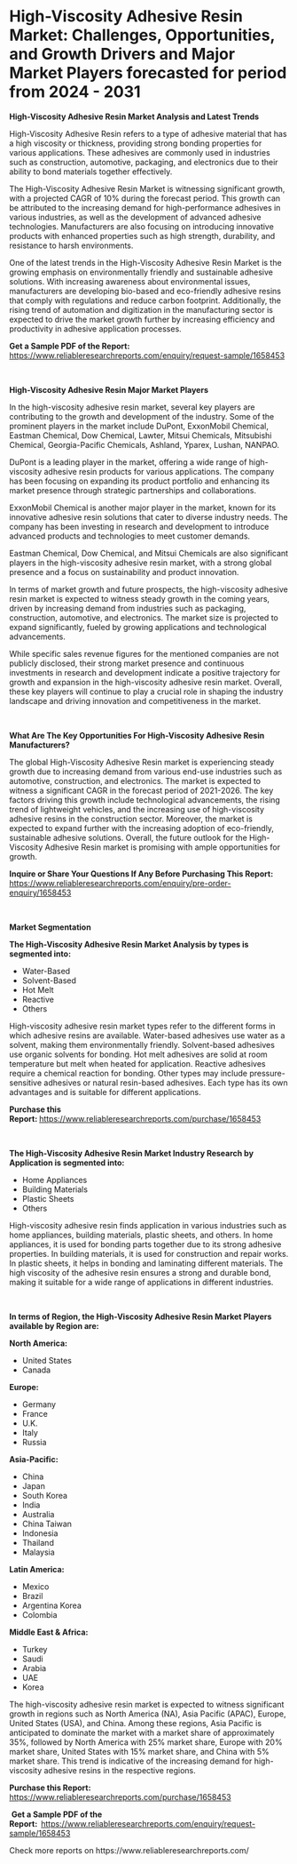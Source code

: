 <p><h1>High-Viscosity Adhesive Resin Market: Challenges, Opportunities, and Growth Drivers and Major Market Players forecasted for period from 2024 - 2031</h1></p><p><strong>High-Viscosity Adhesive Resin Market Analysis and Latest Trends</strong></p>
<p><p>High-Viscosity Adhesive Resin refers to a type of adhesive material that has a high viscosity or thickness, providing strong bonding properties for various applications. These adhesives are commonly used in industries such as construction, automotive, packaging, and electronics due to their ability to bond materials together effectively.</p><p>The High-Viscosity Adhesive Resin Market is witnessing significant growth, with a projected CAGR of 10% during the forecast period. This growth can be attributed to the increasing demand for high-performance adhesives in various industries, as well as the development of advanced adhesive technologies. Manufacturers are also focusing on introducing innovative products with enhanced properties such as high strength, durability, and resistance to harsh environments.</p><p>One of the latest trends in the High-Viscosity Adhesive Resin Market is the growing emphasis on environmentally friendly and sustainable adhesive solutions. With increasing awareness about environmental issues, manufacturers are developing bio-based and eco-friendly adhesive resins that comply with regulations and reduce carbon footprint. Additionally, the rising trend of automation and digitization in the manufacturing sector is expected to drive the market growth further by increasing efficiency and productivity in adhesive application processes.</p></p>
<p><strong>Get a Sample PDF of the Report:&nbsp;</strong> <a href="https://www.reliableresearchreports.com/enquiry/request-sample/1658453">https://www.reliableresearchreports.com/enquiry/request-sample/1658453</a></p>
<p>&nbsp;</p>
<p><strong>High-Viscosity Adhesive Resin Major Market Players</strong></p>
<p><p>In the high-viscosity adhesive resin market, several key players are contributing to the growth and development of the industry. Some of the prominent players in the market include DuPont, ExxonMobil Chemical, Eastman Chemical, Dow Chemical, Lawter, Mitsui Chemicals, Mitsubishi Chemical, Georgia-Pacific Chemicals, Ashland, Yparex, Lushan, NANPAO.</p><p>DuPont is a leading player in the market, offering a wide range of high-viscosity adhesive resin products for various applications. The company has been focusing on expanding its product portfolio and enhancing its market presence through strategic partnerships and collaborations.</p><p>ExxonMobil Chemical is another major player in the market, known for its innovative adhesive resin solutions that cater to diverse industry needs. The company has been investing in research and development to introduce advanced products and technologies to meet customer demands.</p><p>Eastman Chemical, Dow Chemical, and Mitsui Chemicals are also significant players in the high-viscosity adhesive resin market, with a strong global presence and a focus on sustainability and product innovation.</p><p>In terms of market growth and future prospects, the high-viscosity adhesive resin market is expected to witness steady growth in the coming years, driven by increasing demand from industries such as packaging, construction, automotive, and electronics. The market size is projected to expand significantly, fueled by growing applications and technological advancements.</p><p>While specific sales revenue figures for the mentioned companies are not publicly disclosed, their strong market presence and continuous investments in research and development indicate a positive trajectory for growth and expansion in the high-viscosity adhesive resin market. Overall, these key players will continue to play a crucial role in shaping the industry landscape and driving innovation and competitiveness in the market.</p></p>
<p>&nbsp;</p>
<p><strong>What Are The Key Opportunities For High-Viscosity Adhesive Resin Manufacturers?</strong></p>
<p><p>The global High-Viscosity Adhesive Resin market is experiencing steady growth due to increasing demand from various end-use industries such as automotive, construction, and electronics. The market is expected to witness a significant CAGR in the forecast period of 2021-2026. The key factors driving this growth include technological advancements, the rising trend of lightweight vehicles, and the increasing use of high-viscosity adhesive resins in the construction sector. Moreover, the market is expected to expand further with the increasing adoption of eco-friendly, sustainable adhesive solutions. Overall, the future outlook for the High-Viscosity Adhesive Resin market is promising with ample opportunities for growth.</p></p>
<p><strong>Inquire or Share Your Questions If Any Before Purchasing This Report:</strong> <a href="https://www.reliableresearchreports.com/enquiry/pre-order-enquiry/1658453">https://www.reliableresearchreports.com/enquiry/pre-order-enquiry/1658453</a></p>
<p>&nbsp;</p>
<p><strong>Market Segmentation</strong></p>
<p><strong>The High-Viscosity Adhesive Resin Market Analysis by types is segmented into:</strong></p>
<p><ul><li>Water-Based</li><li>Solvent-Based</li><li>Hot Melt</li><li>Reactive</li><li>Others</li></ul></p>
<p><p>High-viscosity adhesive resin market types refer to the different forms in which adhesive resins are available. Water-based adhesives use water as a solvent, making them environmentally friendly. Solvent-based adhesives use organic solvents for bonding. Hot melt adhesives are solid at room temperature but melt when heated for application. Reactive adhesives require a chemical reaction for bonding. Other types may include pressure-sensitive adhesives or natural resin-based adhesives. Each type has its own advantages and is suitable for different applications.</p></p>
<p><strong>Purchase this Report:&nbsp;</strong><a href="https://www.reliableresearchreports.com/purchase/1658453">https://www.reliableresearchreports.com/purchase/1658453</a></p>
<p>&nbsp;</p>
<p><strong>The High-Viscosity Adhesive Resin Market Industry Research by Application is segmented into:</strong></p>
<p><ul><li>Home Appliances</li><li>Building Materials</li><li>Plastic Sheets</li><li>Others</li></ul></p>
<p><p>High-viscosity adhesive resin finds application in various industries such as home appliances, building materials, plastic sheets, and others. In home appliances, it is used for bonding parts together due to its strong adhesive properties. In building materials, it is used for construction and repair works. In plastic sheets, it helps in bonding and laminating different materials. The high viscosity of the adhesive resin ensures a strong and durable bond, making it suitable for a wide range of applications in different industries.</p></p>
<p>&nbsp;</p>
<p><strong>In terms of Region, the High-Viscosity Adhesive Resin Market Players available by Region are:</strong></p>
<p>
    <p> <strong> North America: </strong>
        <ul>
            <li>United States</li>
            <li>Canada</li>
        </ul>
        </p> 
    <p> <strong> Europe: </strong>
        <ul>
            <li>Germany</li>
            <li>France</li>
            <li>U.K.</li>
            <li>Italy</li>
            <li>Russia</li>
        </ul>
        </p> 
    <p> <strong> Asia-Pacific: </strong>
        <ul>
            <li>China</li>
            <li>Japan</li>
            <li>South Korea</li>
            <li>India</li>
            <li>Australia</li>
            <li>China Taiwan</li>
            <li>Indonesia</li>
            <li>Thailand</li>
            <li>Malaysia</li>
        </ul>
        </p> 
    <p> <strong> Latin America: </strong>
        <ul>
            <li>Mexico</li>
            <li>Brazil</li>
            <li>Argentina Korea</li>
            <li>Colombia</li>
        </ul>
        </p> 
    <p> <strong> Middle East & Africa: </strong>
        <ul>
            <li>Turkey</li>
            <li>Saudi</li>
            <li>Arabia</li>
            <li>UAE</li>
            <li>Korea</li>
        </ul>
    </p>
    </p>
<p><p>The high-viscosity adhesive resin market is expected to witness significant growth in regions such as North America (NA), Asia Pacific (APAC), Europe, United States (USA), and China. Among these regions, Asia Pacific is anticipated to dominate the market with a market share of approximately 35%, followed by North America with 25% market share, Europe with 20% market share, United States with 15% market share, and China with 5% market share. This trend is indicative of the increasing demand for high-viscosity adhesive resins in the respective regions.</p></p>
<p><strong>Purchase this Report: </strong><a href="https://www.reliableresearchreports.com/purchase/1658453">https://www.reliableresearchreports.com/purchase/1658453</a></p>
<p>&nbsp;<strong>Get a Sample PDF of the Report:&nbsp;&nbsp;</strong><a href="https://www.reliableresearchreports.com/enquiry/request-sample/1658453">https://www.reliableresearchreports.com/enquiry/request-sample/1658453</a></p>
<p><strong></strong></p>
<p>Check more reports on https://www.reliableresearchreports.com/</p>